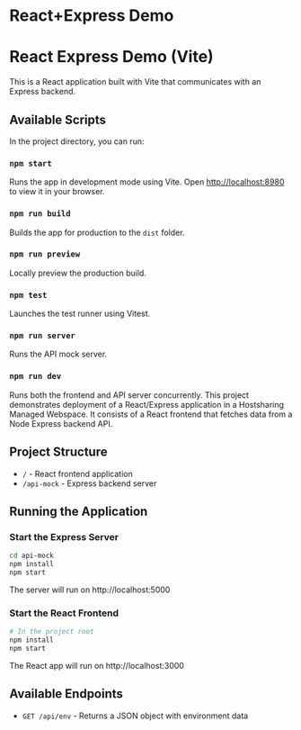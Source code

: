 # React+Express Demo
# React Express Demo (Vite)

This is a React application built with Vite that communicates with an Express backend.

## Available Scripts

In the project directory, you can run:

### `npm start`

Runs the app in development mode using Vite.
Open [http://localhost:8980](http://localhost:8980) to view it in your browser.

### `npm run build`

Builds the app for production to the `dist` folder.

### `npm run preview`

Locally preview the production build.

### `npm test`

Launches the test runner using Vitest.

### `npm run server`

Runs the API mock server.

### `npm run dev`

Runs both the frontend and API server concurrently.
This project demonstrates deployment of a React/Express application in a Hostsharing Managed Webspace.
It consists of a React frontend that fetches data from a Node Express backend API.

## Project Structure

- `/` - React frontend application
- `/api-mock` - Express backend server

## Running the Application

### Start the Express Server

```bash
cd api-mock
npm install
npm start
```

The server will run on http://localhost:5000

### Start the React Frontend

```bash
# In the project root
npm install
npm start
```

The React app will run on http://localhost:3000

## Available Endpoints

- `GET /api/env` - Returns a JSON object with environment data
